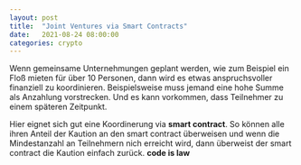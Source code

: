 ```yaml
---
layout: post
title:  "Joint Ventures via Smart Contracts"
date:   2021-08-24 08:00:00
categories: crypto
---
```


Wenn gemeinsame Unternehmungen geplant werden, wie zum Beispiel ein Floß mieten für über 10 Personen, dann wird es etwas anspruchsvoller finanziell zu koordinieren. Beispielsweise muss jemand eine hohe Summe als Anzahlung vorstrecken. Und es kann vorkommen, dass Teilnehmer zu einem späteren Zeitpunkt.

Hier eignet sich gut eine Koordinerung via **smart contract**. So können alle ihren Anteil der Kaution an den smart contract überweisen und wenn die Mindestanzahl an Teilnehmern nich erreicht wird, dann überweist der smart contract die Kaution einfach zurück. **code is law** 
